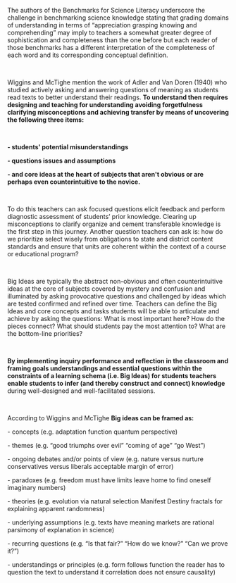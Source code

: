 <p><span style=font-weight: 400;>The authors of the Benchmarks for Science Literacy underscore the challenge in benchmarking science knowledge stating that grading domains of understanding in terms of “appreciation grasping knowing and comprehending” may imply to teachers a somewhat greater degree of sophistication and completeness than the one before but each reader of those benchmarks has a different interpretation of the completeness of each word and its corresponding conceptual definition.</span></p>  <p> </p>  <p><span style=font-weight: 400;>Wiggins and McTighe mention the work of Adler and Van Doren (1940) who studied actively asking and answering questions of meaning as students read texts to better understand their readings. </span><strong>To understand then requires designing and teaching for understanding avoiding forgetfulness clarifying misconceptions and achieving transfer by means of uncovering the following three items:</strong></p>  <p> </p>  <p><strong>- students' potential misunderstandings</strong></p>  <p><strong>- questions issues and assumptions</strong></p>  <p><strong>- and core ideas at the heart of subjects that aren't obvious or are perhaps even counterintuitive to the novice.</strong></p>  <p> </p>  <p><span style=font-weight: 400;>To do this teachers can ask focused questions elicit feedback and perform diagnostic assessment of students’ prior knowledge. Clearing up misconceptions to clarify organize and cement transferable knowledge is the first step in this journey. Another question teachers can ask is: how do we prioritize select wisely from obligations to state and district content standards and ensure that units are coherent within the context of a course or educational program?</span></p>  <p> </p>  <p><span style=font-weight: 400;>Big Ideas are typically the abstract non-obvious and often counterintuitive ideas at the core of subjects covered by mystery and confusion and illuminated by asking provocative questions and challenged by ideas which are tested confirmed and refined over time. Teachers can define the Big Ideas and core concepts and tasks students will be able to articulate and achieve by asking the questions: What is most important here? How do the pieces connect? What should students pay the most attention to? What are the bottom-line priorities?</span></p>  <p> </p>  <p><strong>By implementing inquiry performance and reflection in the classroom and framing goals understandings and essential questions within the constraints of a learning schema (i.e. Big Ideas) for students teachers enable students to infer (and thereby construct and connect) knowledge</strong><span style=font-weight: 400;> during well-designed and well-facilitated sessions.</span></p>  <p> </p>  <p><span style=font-weight: 400;>According to Wiggins and McTighe </span><strong>Big ideas can be framed as:</strong></p>  <p><span style=font-weight: 400;>- concepts (e.g. adaptation function quantum perspective) </span></p>  <p><span style=font-weight: 400;>- themes (e.g. “good triumphs over evil” “coming of age” “go West”) </span></p>  <p><span style=font-weight: 400;>- ongoing debates and/or points of view (e.g. nature versus nurture conservatives versus liberals acceptable margin of error) </span></p>  <p><span style=font-weight: 400;>- paradoxes (e.g. freedom must have limits leave home to find oneself imaginary numbers) </span></p>  <p><span style=font-weight: 400;>- theories (e.g. evolution via natural selection Manifest Destiny fractals for explaining apparent randomness) </span></p>  <p><span style=font-weight: 400;>- underlying assumptions (e.g. texts have meaning markets are rational parsimony of explanation in science) </span></p>  <p><span style=font-weight: 400;>- recurring questions (e.g. “Is that fair?” “How do we know?” “Can we prove it?”) </span></p>  <p><span style=font-weight: 400;>- understandings or principles (e.g. form follows function the reader has to question the text to understand it correlation does not ensure causality)</span></p>